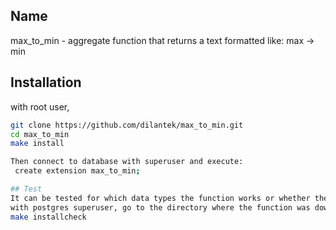 ## Name
  max_to_min - aggregate function that returns a text formatted like: max -> min

## Installation 
  with root user, 
  ```bash
  git clone https://github.com/dilantek/max_to_min.git 
  cd max_to_min 
  make install 
  
  Then connect to database with superuser and execute:
   create extension max_to_min;

## Test
  It can be tested for which data types the function works or whether the function works.
  with postgres superuser, go to the directory where the function was downloaded in the previous step and execute:
  make installcheck  

  
